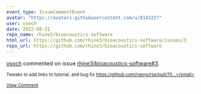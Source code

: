 ```yaml
---
event_type: IssueCommentEvent
avatar: "https://avatars.githubusercontent.com/u/814322?"
user: vsoch
date: 2022-08-21
repo_name: rhine3/bioacoustics-software
html_url: https://github.com/rhine3/bioacoustics-software/issues/3
repo_url: https://github.com/rhine3/bioacoustics-software
---
```


<a href='https://github.com/vsoch' target='_blank'>vsoch</a> commented on issue <a href='https://github.com/rhine3/bioacoustics-software/issues/3' target='_blank'>rhine3/bioacoustics-software#3</a>.

<small>Tweaks to add links to tutorial, and bug fix https://github.com/rseng/rse/pull/75...</small>

<a href='https://github.com/rhine3/bioacoustics-software/issues/3' target='_blank'>View Comment</a>